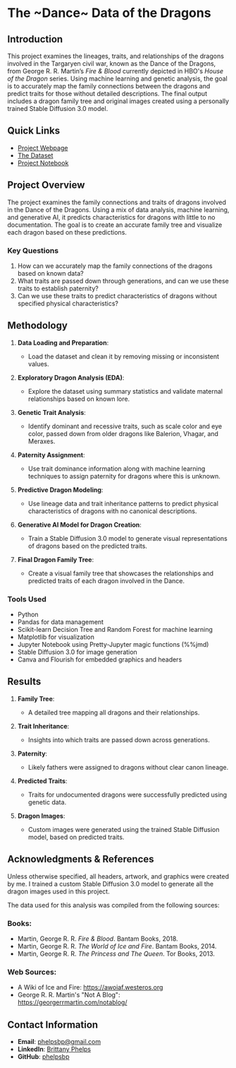 # The ~Dance~ Data of the Dragons

## Introduction

This project examines the lineages, traits, and relationships of the dragons involved in the Targaryen civil war, known as the Dance of the Dragons, from George R. R. Martin’s *Fire & Blood* currently depicted in HBO's *House of the Dragon* series.
Using machine learning and genetic analysis, the goal is to accurately map the family connections between the dragons and predict traits for those without detailed descriptions. 
The final output includes a dragon family tree and original images created using a personally trained Stable Diffusion 3.0 model. 

## Quick Links

- [Project Webpage](https://phelpsbp.github.io/The-Dance-Of-The-Dragons-Project/)
- [The Dataset](https://github.com/phelpsbp/The-Dance-Of-The-Dragons-Project/blob/main/dragon_data.csv)
- [Project Notebook](https://github.com/phelpsbp/The-Dance-Of-The-Dragons-Project/blob/main/The%20Data%20of%20Dragons.ipynb)

## Project Overview

The project examines the family connections and traits of dragons involved in the Dance of the Dragons. Using a mix of data analysis, machine learning, and generative AI, it predicts characteristics for dragons with little to no documentation. The goal is to create an accurate family tree and visualize each dragon based on these predictions.

### Key Questions

1. How can we accurately map the family connections of the dragons based on known data?
2. What traits are passed down through generations, and can we use these traits to establish paternity? 
3. Can we use these traits to predict characteristics of dragons without specified physical characteristics?


## Methodology

1. **Data Loading and Preparation**: 
   - Load the dataset and clean it by removing missing or inconsistent values.
   
2. **Exploratory Dragon Analysis (EDA)**:
   - Explore the dataset using summary statistics and validate maternal relationships based on known lore.
   
3. **Genetic Trait Analysis**:
   - Identify dominant and recessive traits, such as scale color and eye color, passed down from older dragons like Balerion, Vhagar, and Meraxes.
   
4. **Paternity Assignment**:
   - Use trait dominance information along with machine learning techniques to assign paternity for dragons where this is unknown.
   
5. **Predictive Dragon Modeling**:
   - Use lineage data and trait inheritance patterns to predict physical characteristics of dragons with no canonical descriptions.
   
6. **Generative AI Model for Dragon Creation**:
   - Train a Stable Diffusion 3.0 model to generate visual representations of dragons based on the predicted traits.

7. **Final Dragon Family Tree**:
   - Create a visual family tree that showcases the relationships and predicted traits of each dragon involved in the Dance.

### Tools Used

- Python
- Pandas for data management
- Scikit-learn Decision Tree and Random Forest for machine learning
- Matplotlib for visualization
- Jupyter Notebook using Pretty-Jupyter magic functions (%%jmd)
- Stable Diffusion 3.0 for image generation
- Canva and Flourish for embedded graphics and headers

## Results

1. **Family Tree**:
   - A detailed tree mapping all dragons and their relationships.
   
2. **Trait Inheritance**:
   - Insights into which traits are passed down across generations.
   
3. **Paternity**:
   - Likely fathers were assigned to dragons without clear canon lineage.

4. **Predicted Traits**:
   - Traits for undocumented dragons were successfully predicted using genetic data.

5. **Dragon Images**:
   - Custom images were generated using the trained Stable Diffusion model, based on predicted traits.

## Acknowledgments & References

Unless otherwise specified, all headers, artwork, and graphics were created by me. I trained a custom Stable Diffusion 3.0 model to generate all the dragon images used in this project.

The data used for this analysis was compiled from the following sources:

### Books:

- Martin, George R. R. *Fire & Blood*. Bantam Books, 2018.
- Martin, George R. R. *The World of Ice and Fire*. Bantam Books, 2014.
- Martin, George R. R. *The Princess and The Queen*. Tor Books, 2013.

### Web Sources:

- A Wiki of Ice and Fire: https://awoiaf.westeros.org
- George R. R. Martin's "Not A Blog": https://georgerrmartin.com/notablog/

## Contact Information

- **Email**: [phelpsbp@gmail.com](mailto:phelpsbp@gmail.com)
- **LinkedIn**: [Brittany Phelps](https://www.linkedin.com/in/brittany-everette/)
- **GitHub**: [phelpsbp](https://github.com/phelpsbp)
